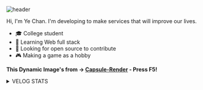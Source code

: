 ![header](https://capsule-render.vercel.app/api?type=rounded&color=gradient&height=300&section=header&text=%20Hi%20there%20&fontSize=80&textBg=true&animation=fadeIn)

Hi, I'm Ye Chan. I'm developing to make services that will improve our lives.

- :mortar_board: College student
- 🌱 Learning Web full stack
- 🤔 Looking for open source to contribute
- :video_game: Making a game as a hobby

**This Dynamic Image's from -> [Capsule-Render](https://github.com/kyechan99/capsule-render) - Press F5!**


<!--

![footer](https://capsule-render.vercel.app/api?type=wave&color=gradient&height=150&section=footer)
-->

<details><summary>VELOG STATS</summary>
  
<!--VELOG:START-->
1. [GitHub 프로필을 꾸며보세요!](https://velog.io/@kyechan99/GitHub-%ED%94%84%EB%A1%9C%ED%95%84%EC%9D%84-%EA%BE%B8%EB%A9%B0%EB%B3%B4%EC%84%B8%EC%9A%94)

<!--VELOG:END-->

</details>
